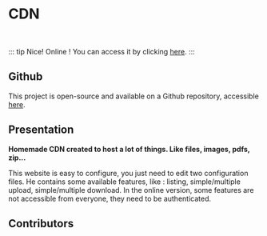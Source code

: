 <script setup>
import { VPTeamMembers } from 'vitepress/theme'

const additionalsMembers = []

const members = [
	...additionalsMembers,
  {
		avatar: "https://github.com/AlxisHenry.png",
		name: "Alexis Henry",
		title: "Contributor",
		links: [
			{ icon: "github", link: "https://github.com/Alxishenry" },
			{
				icon: "linkedin",
				link: "https://www.linkedin.com/in/alexishenry03",
			},
  	],
  },
];

</script>

# CDN <Badge type="tip" text="v1.0.9" />

<br>

::: tip Nice!
Online ! You can access it by clicking [here](https://cdn.alexishenry.eu).
:::

## Github

This project is open-source and available on a Github repository, accessible [here](https://github.com/AlxisHenry/cdn.alexishenry.eu).

## Presentation

**Homemade CDN created to host a lot of things. Like files, images, pdfs, zip...**

This website is easy to configure, you just need to edit two configuration files. He contains some available features, like : listing, simple/multiple upload, simple/multiple download.
In the online version, some features are not accessible from everyone, they need to be authenticated.

## Contributors

<VPTeamMembers size="medium" :members="members" />
